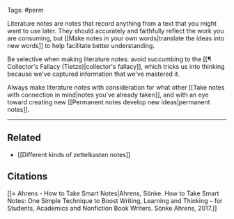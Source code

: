 Tags: #perm 

Literature notes are notes that record anything from a text that you might want to use later. They should accurately and faithfully reflect the work you are consuming, but [[Make notes in your own words|translate the ideas into new words]] to help facilitate better understanding. 

Be selective when making literature notes: avoid succumbing to the [[¶ Collector's Fallacy (Tietze)|collector's fallacy]], which tricks us into thinking because we've captured information that we've mastered it. 

Always make literature notes with consideration for what other [[Take notes with connection in mind|notes you've already taken]], and with an eye toward creating new [[Permanent notes develop new ideas|permanent notes]]. 

---
## Related
- [[Different kinds of zettelkasten notes]]

## Citations
[[≈ Ahrens - How to Take Smart Notes|Ahrens, Sönke. How to Take Smart Notes: One Simple Technique to Boost Writing, Learning and Thinking – for Students, Academics and Nonfiction Book Writers. Sönke Ahrens, 2017.]]
